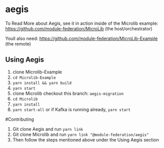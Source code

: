 # aegis

To Read More about Aegis, see it in action inside of the Microlib example: https://github.com/module-federation/MicroLib (the host/orchestrator)

Youll also need: https://github.com/module-federation/MicroLib-Example (the remote)

## Using Aegis

1) clone Microlib-Example
2) `cd Microlib-Example`
3) `yarn install && yarn build`
4) `yarn start`
5) clone Microlib checkout this branch: `aegis-migration`
6) `cd Microlib`
7) `yarn install`
8) `yarn start-all` or if Kafka is running already, `yarn start`


#Contributing
1) Git clone Aegis and run `yarn link`
2) Git clone Microlib and run `yarn link "@module-federation/aegis"`
3) Then follow the steps mentioned above under the Using Aegis section
